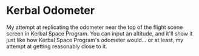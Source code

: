 # Kerbal Odometer
My attempt at replicating the odometer near the top of the flight scene screen in Kerbal Space Program. You can input an altitude, and it'll show it just like how Kerbal Space Program's odometer would... or at least, my attempt at getting reasonably close to it.